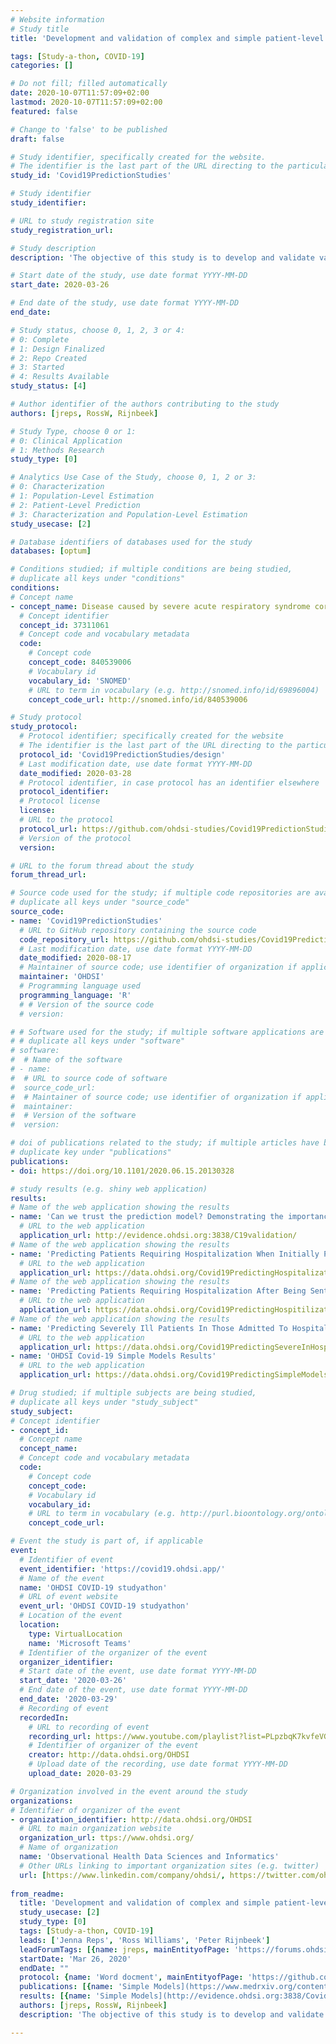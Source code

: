 ```yaml
---
# Website information
# Study title
title: 'Development and validation of complex and simple patient-level prediction models for predicting various outcomes in COVID patients: a rapid network study to inform the management of COVID-19'

tags: [Study-a-thon, COVID-19]
categories: []

# Do not fill; filled automatically
date: 2020-10-07T11:57:09+02:00
lastmod: 2020-10-07T11:57:09+02:00
featured: false

# Change to 'false' to be published
draft: false

# Study identifier, specifically created for the website.
# The identifier is the last part of the URL directing to the particular study
study_id: 'Covid19PredictionStudies'

# Study identifier 
study_identifier: 

# URL to study registration site
study_registration_url: 

# Study description
description: 'The objective of this study is to develop and validate various patient-level prediction models for COVID-19 patients.'

# Start date of the study, use date format YYYY-MM-DD
start_date: 2020-03-26

# End date of the study, use date format YYYY-MM-DD
end_date: 

# Study status, choose 0, 1, 2, 3 or 4:
# 0: Complete
# 1: Design Finalized
# 2: Repo Created
# 3: Started
# 4: Results Available
study_status: [4]

# Author identifier of the authors contributing to the study
authors: [jreps, RossW, Rijnbeek]

# Study Type, choose 0 or 1:
# 0: Clinical Application
# 1: Methods Research
study_type: [0]

# Analytics Use Case of the Study, choose 0, 1, 2 or 3:
# 0: Characterization
# 1: Population-Level Estimation
# 2: Patient-Level Prediction
# 3: Characterization and Population-Level Estimation
study_usecase: [2]

# Database identifiers of databases used for the study
databases: [optum]

# Conditions studied; if multiple conditions are being studied,
# duplicate all keys under "conditions"
conditions:
# Concept name
- concept_name: Disease caused by severe acute respiratory syndrome coronavirus 2
  # Concept identifier
  concept_id: 37311061
  # Concept code and vocabulary metadata
  code: 
    # Concept code
    concept_code: 840539006
    # Vocabulary id
    vocabulary_id: 'SNOMED'
    # URL to term in vocabulary (e.g. http://snomed.info/id/69896004)
    concept_code_url: http://snomed.info/id/840539006

# Study protocol
study_protocol:
  # Protocol identifier; specifically created for the website
  # The identifier is the last part of the URL directing to the particular study protocol
  protocol_id: 'Covid19PredictionStudies/design'
  # Last modification date, use date format YYYY-MM-DD
  date_modified: 2020-03-28
  # Protocol identifier, in case protocol has an identifier elsewhere 
  protocol_identifier: 
  # Protocol license
  license: 
  # URL to the protocol
  protocol_url: https://github.com/ohdsi-studies/Covid19PredictionStudies/blob/master/HospitalizationInSymptomaticPatients/docs/PLP_protocol_Q1%2BQ2_20200329.docx
  # Version of the protocol 
  version: 

# URL to the forum thread about the study
forum_thread_url: 

# Source code used for the study; if multiple code repositories are available, 
# duplicate all keys under "source_code"
source_code:
- name: 'Covid19PredictionStudies'
  # URL to GitHub repository containing the source code
  code_repository_url: https://github.com/ohdsi-studies/Covid19PredictionStudies
  # Last modification date, use date format YYYY-MM-DD
  date_modified: 2020-08-17
  # Maintainer of source code; use identifier of organization if applicable
  maintainer: 'OHDSI'
  # Programming language used
  programming_language: 'R' 
  # # Version of the source code
  # version: 

# # Software used for the study; if multiple software applications are used
# # duplicate all keys under "software"
# software:
#  # Name of the software
# - name: 
#  # URL to source code of software
#  source_code_url: 
#  # Maintainer of source code; use identifier of organization if applicable.
#  maintainer: 
#  # Version of the software
#  version: 

# doi of publications related to the study; if multiple articles have been published,
# duplicate key under "publications"
publications:
- doi: https://doi.org/10.1101/2020.06.15.20130328

# study results (e.g. shiny web application)
results:
# Name of the web application showing the results
- name: 'Can we trust the prediction model? Demonstrating the importance of external validation by investigating the COVID-19 Vulnerability (C-19) Index across an international network of observational healthcare datasets'
  # URL to the web application
  application_url: http://evidence.ohdsi.org:3838/C19validation/
# Name of the web application showing the results
- name: 'Predicting Patients Requiring Hospitalization When Initially Presenting with Flu or Flu like symptoms (To be investigated for the use on Patients, with or suspected to have, Covid-19)'
  # URL to the web application
  application_url: https://data.ohdsi.org/Covid19PredictingHospitalizationInFluPatients/
# Name of the web application showing the results
- name: 'Predicting Patients Requiring Hospitalization After Being Sent Home From An Outpatient Visit Presenting with Flu or Flu like symptoms (To be investigated for the use on Patients, with or suspected to have, Covid-19)'
  # URL to the web application
  application_url: https://data.ohdsi.org/Covid19PredictingHospitilizationAfterSentHome/
# Name of the web application showing the results
- name: 'Predicting Severely Ill Patients In Those Admitted To Hospital For Pneumonia (To be investigated for the use on Patients, with or suspected to have, Covid-19)'
  # URL to the web application
  application_url: https://data.ohdsi.org/Covid19PredictingSevereInHospResults/
- name: 'OHDSI Covid-19 Simple Models Results'
  # URL to the web application
  application_url: https://data.ohdsi.org/Covid19PredictingSimpleModels/

# Drug studied; if multiple subjects are being studied,
# duplicate all keys under "study_subject"
study_subject: 
# Concept identifier
- concept_id: 
  # Concept name 
  concept_name: 
  # Concept code and vocabulary metadata
  code:
    # Concept code
    concept_code: 
    # Vocabulary id 
    vocabulary_id: 
    # URL to term in vocabulary (e.g. http://purl.bioontology.org/ontology/RXNORM/5521)
    concept_code_url: 

# Event the study is part of, if applicable
event:
  # Identifier of event
  event_identifier: 'https://covid19.ohdsi.app/'
  # Name of the event
  name: 'OHDSI COVID-19 studyathon'
  # URL of event website
  event_url: 'OHDSI COVID-19 studyathon'
  # Location of the event
  location: 
    type: VirtualLocation
    name: 'Microsoft Teams'
  # Identifier of the organizer of the event
  organizer_identifier: 
  # Start date of the event, use date format YYYY-MM-DD
  start_date: '2020-03-26'
  # End date of the event, use date format YYYY-MM-DD
  end_date: '2020-03-29'
  # Recording of event 
  recordedIn: 
    # URL to recording of event
    recording_url: https://www.youtube.com/playlist?list=PLpzbqK7kvfeVGZiT1eKO6KxQiN7nzBFK
    # Identifier of organizer of the event
    creator: http://data.ohdsi.org/OHDSI
    # Upload date of the recording, use date format YYYY-MM-DD
    upload_date: 2020-03-29

# Organization involved in the event around the study
organizations:
# Identifier of organizer of the event
- organization_identifier: http://data.ohdsi.org/OHDSI
  # URL to main organization website
  organization_url: ttps://www.ohdsi.org/
  # Name of organization
  name: 'Observational Health Data Sciences and Informatics'
  # Other URLs linking to important organization sites (e.g. twitter)
  url: [https://www.linkedin.com/company/ohdsi/, https://twitter.com/ohdsi, https://www.youtube.com/user/OHDSIJoinTheJourney]
  
from_readme:
  title: 'Development and validation of complex and simple patient-level prediction models for predicting various outcomes in COVID patients: a rapid network study to inform the management of COVID-19'
  study_usecase: [2]
  study_type: [0]
  tags: [Study-a-thon, COVID-19]
  leads: ['Jenna Reps', 'Ross Williams', 'Peter Rijnbeek']
  leadForumTags: [{name: jreps, mainEntityofPage: 'https://forums.ohdsi.org/u/jreps'}, {name: RossW, mainEntityofPage: 'https://forums.ohdsi.org/u/RossW'}, {name: Rijnbeek, mainEntityofPage: 'https://forums.ohdsi.org/u/Rijnbeek'}]
  startDate: 'Mar 26, 2020'
  endDate: ""
  protocol: {name: 'Word docment', mainEntityofPage: 'https://github.com/ohdsi-studies/Covid19PredictionStudies/blob/master/HospitalizationInSymptomaticPatients/docs/PLP_protocol_Q1%2BQ2_20200329.docx'}
  publications: [{name: 'Simple Models](https://www.medrxiv.org/content/10.1101/2020.05.26.20112649v4) - [C19 Validation', mainEntityofPage: 'https://www.medrxiv.org/content/10.1101/2020.05.26.20112649v4) - [C19 Validation](https://www.medrxiv.org/content/10.1101/2020.06.15.20130328v1'}]
  results: [{name: 'Simple Models](http://evidence.ohdsi.org:3838/Covid19CoverPrediction/) - [C19 Validation', mainEntityofPage: 'http://evidence.ohdsi.org:3838/Covid19CoverPrediction/) - [C19 Validation](http://evidence.ohdsi.org:3838/C19validation/'}]
  authors: [jreps, RossW, Rijnbeek]
  description: 'The objective of this study is to develop and validate various patient-level prediction models for COVID-19 patients. '

---
```

